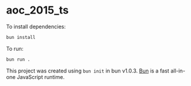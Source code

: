 # aoc_2015_ts

To install dependencies:

```bash
bun install
```

To run:

```bash
bun run .
```

This project was created using `bun init` in bun v1.0.3. [Bun](https://bun.sh) is a fast all-in-one JavaScript runtime.
